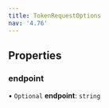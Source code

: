 ```yaml
---
title: TokenRequestOptions
nav: '4.76'
---
```


## Properties

### endpoint

• `Optional` **endpoint**: `string`
